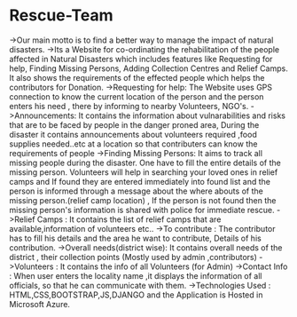 # Rescue-Team

->Our main motto is to find a better way to manage the impact of natural disasters.
->Its a Website for co-ordinating the rehabilitation of the people affected in Natural Disasters which includes features like Requesting     for help, Finding Missing Persons, Adding Collection Centres and Relief Camps.
  It also shows the requirements of the effected people which helps the contributors for Donation.
->Requesting for help: The Website uses GPS connection to know the current location of the person and the person enters his need , there     by  informing to nearby Volunteers, NGO's.
->Announcements:  It contains the information about  vulnarabilities and risks that are to be faced by people in the danger proned area,
  During the disaster it contains announcements about volunteers required ,food supplies needed..etc at a location so  that contributers     can know the requirements of people
->Finding Missing Persons: 
  It aims to track all missing people during the disaster. One have to fill the entire details  of the missing person.
  Volunteers will help in searching your loved ones in relief camps and If found they are entered immediately into found list  and the       person is informed through a message about the where abouts of the missing person.(relief camp location) , If the person is not found     then the missing person's information is shared with police for immediate rescue.
->Relief Camps : It contains the list of relief camps that are available,information of volunteers etc..
->To contribute : The contributor has to fill his details and the area he want to contribute, Details of his contribution.
->Overall needs(district wise): It contains overall needs of the district , their collection points (Mostly used by admin ,contributors)
->Volunteers : It contains the info of all Volunteers (for Admin)
->Contact Info : When user enters the locality name ,it displays  the information of all officials, so that he can communicate with them. 
->Technologies Used : HTML,CSS,BOOTSTRAP,JS,DJANGO and the Application is Hosted in Microsoft Azure. 
